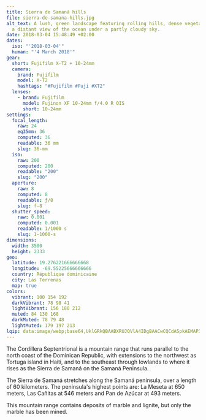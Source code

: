 ```yaml
---
title: Sierra de Samaná hills
file: sierra-de-samana-hills.jpg
alt_text: A lush, green landscape featuring rolling hills, dense vegetation, and
  a distant view of the ocean under a partly cloudy sky.
date: 2018-03-04 15:48:49 +02:00
dates:
  iso: "'2018-03-04'"
  human: "'4 March 2018'"
gear:
  short: Fujifilm X-T2 + 10-24mm
  camera:
    brand: Fujifilm
    model: X-T2
    hashtags: "#Fujifilm #Fuji #XT2"
  lenses:
    - brand: Fujifilm
      model: Fujinon XF 10-24mm f/4.0 R OIS
      short: 10-24mm
settings:
  focal_length:
    raw: 24
    eq35mm: 36
    computed: 36
    readable: 36 mm
    slug: 36-mm
  iso:
    raw: 200
    computed: 200
    readable: "200"
    slug: "200"
  aperture:
    raw: 8
    computed: 8
    readable: ƒ/8
    slug: f-8
  shutter_speed:
    raw: 0.001
    computed: 0.001
    readable: 1/1000 s
    slug: 1-1000-s
dimensions:
  width: 3500
  height: 2333
geo:
  latitude: 19.276221666666668
  longitude: -69.55225666666666
  country: République dominicaine
  city: Las Terrenas
  map: true
colors:
  vibrant: 100 154 192
  darkVibrant: 78 98 41
  lightVibrant: 156 180 212
  muted: 84 130 168
  darkMuted: 78 79 48
  lightMuted: 179 197 213
lqip: data:image/webp;base64,UklGRkQBAABXRUJQVlA4IDgBAACwCQCdASpkAEMAP3Gmyls0tiklrrQLWsAuCU2i9gGuDoMIKjCkDt84FytbtF22FoGeI1GhOKn/jNPAbU+AgjO8fjDsgKz7ueViIbw1T2m91hp4wiqUAAD+3wIQHsJB7GO8eQqIRyF5jGgk08gATj3FiXJVb6w3nCCtftuUbM0JscnoULH2+XAqClv7t4/POM9J2iuigP2z1TZZJYr3HMXIrnAbubCDZVEUxmEawUEzj/ll9vL0PFhepThi/Yz71vD3mdGsmoFNYpTqfd8jzQhAr8oSC9TPGQDUTTAhCzDJWuFYApWaPnLe01EuwkTCmeUszR6FY2BZc5m6AY+Jo24SnTIeKgrCH8uojRFRBz40g2KYLb4h9l8w8sW/ap6Ama+6ETgEyNP8i37RJ5Lx5bW6g7YxtgHYAAA=
---
```


The Cordillera Septentrional is a mountain range that runs parallel to the north coast of the Dominican Republic, with extensions to the northwest as Tortuga island in Haiti, and to the southeast through lowlands to where it rises as the Sierra de Samaná on the Samaná Peninsula.

The Sierra de Samaná stretches along the Samaná peninsula, over a length of 60 kilometers. The peninsula's highest points are: La Meseta at 650 meters, Las Cañitas at 546 meters and Pan de Azúcar at 493 meters.

This mountain range contains deposits of marble and lignite, but only the marble has been mined.
